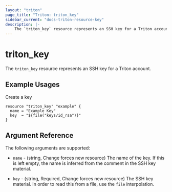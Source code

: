 ```yaml
---
layout: "triton"
page_title: "Triton: triton_key"
sidebar_current: "docs-triton-resource-key"
description: |-
    The `triton_key` resource represents an SSH key for a Triton account.
---
```


# triton\_key

The `triton_key` resource represents an SSH key for a Triton account.

## Example Usages

Create a key

```hcl
resource "triton_key" "example" {
  name = "Example Key"
  key  = "${file("keys/id_rsa")}"
}
```

## Argument Reference

The following arguments are supported:

* `name` - (string, Change forces new resource)
    The name of the key. If this is left empty, the name is inferred from the comment in the SSH key material.

* `key` - (string, Required, Change forces new resource)
    The SSH key material. In order to read this from a file, use the `file` interpolation.
